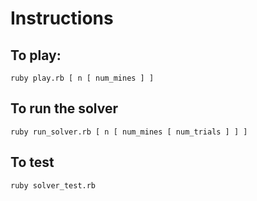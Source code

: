 # Instructions

## To play: 

`ruby play.rb [ n [ num_mines ] ]`

## To run the solver

`ruby run_solver.rb [ n [ num_mines [ num_trials ] ] ]`

## To test
`ruby solver_test.rb`